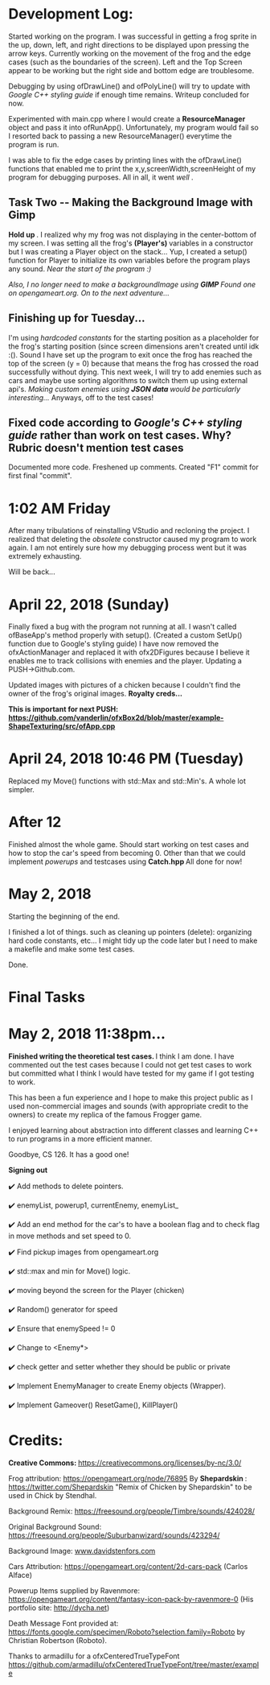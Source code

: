 <h1> Development Log: </h1>

Started working on the program. I was successful in getting a frog sprite in the up, down, left, and right directions to be displayed upon pressing the arrow keys.
Currently working on the movement of the frog and the edge cases (such as the boundaries of the screen). Left and the Top Screen appear to be working but the right side and bottom edge are troublesome.

Debugging by using ofDrawLine() and ofPolyLine() will try to update with <i> Google C++ styling guide </i> if enough time remains. Writeup concluded for now.

Experimented with main.cpp where I would create a <b> ResourceManager </b> object and pass it into ofRunApp(). Unfortunately, my program would fail so I resorted back to
passing a new ResourceManager() everytime the program is run. 

I was able to fix the edge cases by printing lines with the ofDrawLine() functions that enabled me to print the x,y,screenWidth,screenHeight of my program for debugging purposes.
All in all, it went <i> well </i>.

<h2> Task Two -- Making the Background Image with Gimp </h2>

<b> Hold up </b>. I realized why my frog was not displaying in the center-bottom of my screen.
I was setting all the frog's <b> (Player's) </b> variables in a constructor but I was
creating a Player object on the stack... Yup, I created a setup() function for Player
to initialize its own variables before the program plays any sound. <i> Near the start
of the program :) </i>

<i> Also, I no longer need to make a backgroundImage using <b> GIMP </b> Found one on
opengameart.org. On to the next adventure... </i>


<h2> Finishing up for Tuesday... </h2>

I'm using <i> hardcoded constants </i> for the starting position as a placeholder for the frog's starting position (since screen dimensions aren't created until idk :(). Sound
I have set up the program to exit once the frog has reached the top of the screen (y = 0) because that means the frog has crossed the road successfully without dying.
This next week, I will try to add enemies such as cars and maybe use sorting algorithms to switch them up using external api's. 
<i> Making custom enemies using <b> JSON data </b> would be particularly interesting... </i> Anyways, off to the test cases!



<h2> Fixed code according to <i> Google's C++ styling guide </i> rather than work on test cases. Why? Rubric doesn't mention <b> test cases </b> </h2>

Documented more code. Freshened up comments. Created "F1" commit for first final "commit".


<h1> 1:02 AM Friday </h1>

After many tribulations of reinstalling VStudio and recloning the project. I realized that deleting the <i> obsolete </i> constructor caused my program to work again.
I am not entirely sure how my debugging process went but it was extremely exhausting.

Will be back...

<h1> April 22, 2018 (Sunday) </h1>

Finally fixed a bug with the program not running at all. I wasn't called ofBaseApp's method properly with setup(). (Created a custom SetUp() function due to Google's styling guide)
I have now removed the ofxActionManager and replaced it with ofx2DFigures because I believe it enables me to track collisions with enemies and the player.
Updating a PUSH->Github.com.

Updated images with pictures of a chicken because I couldn't find the owner of the frog's original images. <b>Royalty creds... </b>

<b> This is important for next PUSH: https://github.com/vanderlin/ofxBox2d/blob/master/example-ShapeTexturing/src/ofApp.cpp </b>

<h1> April 24, 2018 10:46 PM (Tuesday) </h1>

Replaced my Move() functions with std::Max and std::Min's. A whole lot simpler.

<h1> After 12 </h1>

Finished almost the whole game. Should start working on test cases and how to stop the car's speed from becoming 0. Other than that
we could implement <i> powerups </i> and testcases using <b> Catch.hpp </b> All done for now!

<h1> May 2, 2018 </h1>

Starting the beginning of the end.

I finished a lot of things. such as cleaning up pointers (delete): organizing
hard code constants, etc... I might tidy up the code later but I need to make
a makefile and make some test cases.

Done.
<h1> Final Tasks </h1>

<h1> May 2, 2018 11:38pm... </h1>
<b> Finished writing the theoretical test cases. </b>
I think I am done. I have commented out the test cases because I could not get test cases to work but committed what I think I would have tested for my game if I got
testing to work.

This has been a fun experience and I hope to make this project public as I used non-commercial images and sounds (with appropriate credit to the owners) to create my
replica of the famous Frogger game.

I enjoyed learning about abstraction into different classes and learning C++ to run programs in a more efficient manner.

Goodbye, CS 126. It has a good one!

<b> Signing out </b>




:heavy_check_mark: Add methods to delete pointers.

:heavy_check_mark: enemyList, powerup1, currentEnemy, enemyList_

:heavy_check_mark: Add an end method for the car's to have a boolean flag and to check flag in move methods and set speed to 0.

:heavy_check_mark: Find pickup images from opengameart.org

:heavy_check_mark: std::max and min for Move() logic.

:heavy_check_mark: moving beyond the screen for the Player (chicken)

:heavy_check_mark: Random() generator for speed

:heavy_check_mark: Ensure that enemySpeed != 0

:heavy_check_mark: Change <Enemy> to <Enemy*>

:heavy_check_mark: check getter and setter whether they should be public or private

:heavy_check_mark: Implement EnemyManager to create Enemy objects (Wrapper).

:heavy_check_mark: Implement Gameover() ResetGame(), KillPlayer()




<h1> Credits: </h1>

<b> Creative Commons: </b>
https://creativecommons.org/licenses/by-nc/3.0/

Frog attribution: https://opengameart.org/node/76895
By <b> Shepardskin </b>: https://twitter.com/Shepardskin
"Remix of Chicken by Shepardskin"
to be used in Chick by Stendhal.


Background Remix: https://freesound.org/people/Timbre/sounds/424028/

Original Background Sound: https://freesound.org/people/Suburbanwizard/sounds/423294/

Background Image: www.davidstenfors.com

Cars Attribution: https://opengameart.org/content/2d-cars-pack (Carlos Alface)

Powerup Items supplied by Ravenmore: https://opengameart.org/content/fantasy-icon-pack-by-ravenmore-0
(His portfolio site: http://dycha.net)

Death Message Font provided at: 
https://fonts.google.com/specimen/Roboto?selection.family=Roboto
by Christian Robertson
(Roboto).

Thanks to armadillu for a ofxCenteredTrueTypeFont
https://github.com/armadillu/ofxCenteredTrueTypeFont/tree/master/example





